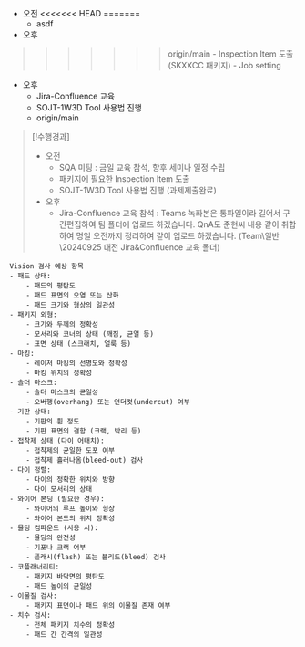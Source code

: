 - 오전
<<<<<<< HEAD
=======
	- asdf
- 오후
>>>>>>> origin/main
	- Inspection Item 도출 (SKXXCC 패키지)
	- Job setting
- 오후
	- Jira-Confluence 교육
	- SOJT-1W3D Tool 사용법 진행
	- origin/main

>[!수행경과]
>- 오전
>	- SQA 미팅 : 금일 교육 참석, 향후 세미나 일정 수립
>	- 패키지에 필요한 Inspection Item 도출
>	- SOJT-1W3D Tool 사용법 진행 (과제제출완료)
>- 오후
>	- Jira-Confluence 교육 참석 : Teams 녹화본은 통파일이라 길어서 구간편집하여 팀 폴더에 업로드 하겠습니다. QnA도 준현씨 내용 같이 취합하여 명일 오전까지 정리하여 같이 업로드 하겠습니다. (Team\일반\20240925 대전 Jira&Confluence 교육 폴더)

```Text
Vision 검사 예상 항목
- 패드 상태:
    - 패드의 평탄도
    - 패드 표면의 오염 또는 산화
    - 패드 크기와 형상의 일관성
- 패키지 외형:
    - 크기와 두께의 정확성
    - 모서리와 코너의 상태 (깨짐, 균열 등)
    - 표면 상태 (스크래치, 얼룩 등)
- 마킹:
    - 레이저 마킹의 선명도와 정확성
    - 마킹 위치의 정확성
- 솔더 마스크:
    - 솔더 마스크의 균일성
    - 오버행(overhang) 또는 언더컷(undercut) 여부
- 기판 상태:
    - 기판의 휨 정도
    - 기판 표면의 결함 (크랙, 박리 등)
- 접착제 상태 (다이 어태치):
    - 접착제의 균일한 도포 여부
    - 접착제 흘러나옴(bleed-out) 검사
- 다이 정렬:
    - 다이의 정확한 위치와 방향
    - 다이 모서리의 상태
- 와이어 본딩 (필요한 경우):
    - 와이어의 루프 높이와 형상
    - 와이어 본드의 위치 정확성
- 몰딩 컴파운드 (사용 시):
    - 몰딩의 완전성
    - 기포나 크랙 여부
    - 플래시(flash) 또는 블리드(bleed) 검사
- 코플래너리티:
    - 패키지 바닥면의 평탄도
    - 패드 높이의 균일성
- 이물질 검사:
    - 패키지 표면이나 패드 위의 이물질 존재 여부
- 치수 검사:
    - 전체 패키지 치수의 정확성
    - 패드 간 간격의 일관성
```